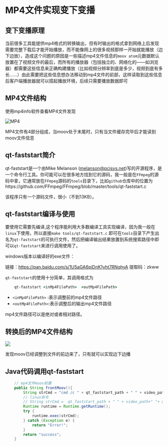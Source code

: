 # MP4文件实现变下变播

## 变下变播原理

当前很多工具能提供mp4格式的转换输出，但有时输出的格式拿到网络上后发现需要完整下载后才能开始播放，而不能像网上的很多视频那样一开始就能播放（边下边放），造成这个问题的原因是一些描述mp4文件信息的`moov atom`元数据默认放置在了视频文件的最后，而所有的播放器（包括独立的、网络化的——如浏览器）都需要这些信息来正确构建播放（比如视频分辨率到底是多少，视频到底有多长......）由此需要把这些信息想办法移动到mp4文件的前部，这样读取到这些信息后客户端播放器就可以搭起播放环境，后续只需要播放数据即可



## MP4文件结构

使用mp4info软件查看MP4文件发现



![MP4](https://gitee.com//kulalasmile/image/raw/master/img/20200702084659.png)



MP4文件有4部分组成，当moov处于末尾时，只有当文件缓存完毕后才能读到moov文件信息



## qt-faststart简介

qt-faststart是一个由Mike Melanson (melanson@pcisys.net)写的开源程序，是一个命令行工具。你可能可以在很多地方找到它的源码，我一般是在`FFmpeg`的源码中拿，它通常放在`FFmpeg`源码的`tools`目录下，比如`github`仓库中的位置为https://github.com/FFmpeg/FFmpeg/blob/master/tools/qt-faststart.c  

该程序只有一个源码文件，很小（不到13KB）。



## qt-faststart编译与使用

要使用它需要先编译,这个程序能利用大多数编译工具实现编译，因为我一般在`linux`下使用，所以直接`make tools/qt-faststart.c` 即可在`tools`目录下产生出名为`qt-faststart`的可执行文件，然后把编译输出结果放置到系统搜索路径中即可以`qt-faststart`来进行调用使用了。

windows版本以编译好的exe文件：

链接：https://pan.baidu.com/s/1U5aGA6piDnK1yht7RNqhyA 
提取码：zkww

`qt-faststart`的使用十分简单，其调用格式为

```cmd
    qt-faststart <inMp4FilePath>  <outMp4FilePath>
```

- `<inMp4FilePath>` :表示调整前的mp4文件路径
- `<outMp4FilePath>`:表示调整后的输出mp4文件路径

mp4文件路径可以是绝对或者相对路径。



## 转换后的MP4文件结构

![](https://gitee.com//kulalasmile/image/raw/master/img/20200702090108.png)

发现moov已经调整到文件的前边来了，只有就可以实现边下边播



## Java代码调用qt-faststart

```java
	// mp4文件moov前置
    public String frontMoov(){
        String strCmd = "cmd /c " + qt_faststart_path + " " + video_path+" "+ mp4folder_path+mp4_name;
        // linux命令
        // String strCmd =  qt_faststart_path + " " + video_path+" "+ mp4folder_path+mp4_name;
        Runtime runtime = Runtime.getRuntime();
        try {
            runtime.exec(strCmd);
        } catch (Exception e) {
            return "Error!";
        }
        return "success";
    }
```

